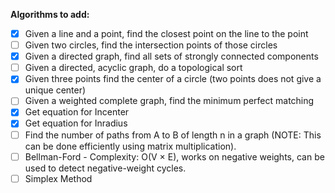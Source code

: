 **Algorithms to add:**
- [x] Given a line and a point, find the closest point on the line to the point
- [ ] Given two circles, find the intersection points of those circles
- [x] Given a directed graph, find all sets of strongly connected components
- [ ] Given a directed, acyclic graph, do a topological sort
- [x] Given three points find the center of a circle (two points does not give a unique center)
- [ ] Given a weighted complete graph, find the minimum perfect matching
- [x] Get equation for Incenter
- [x] Get equation for Inradius
- [ ] Find the number of paths from A to B of length n in a graph (NOTE: This can be done efficiently using matrix multiplication).
- [ ] Bellman-Ford - Complexity: O(V × E), works on negative weights, can be used to detect negative-weight cycles.
- [ ] Simplex Method
